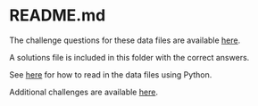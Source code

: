 # README.md

The challenge questions for these data files are available [here](https://docs.google.com/document/d/10jAEC5URSWgf7-zPtmMqWTj3hqNL-q5ghXz6_2VnDGA/edit#). 

A solutions file is included in this folder with the correct answers. 

See [here](https://github.com/pbeens/CS-Challenge-Data-Files/blob/master/Python-Stub.py) for how to read in the data files using Python. 

Additional challenges are available [here](https://sites.google.com/view/programmingchallenges/home).
